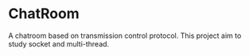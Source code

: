 # ChatRoom
A chatroom based on transmission control protocol. This project aim to study socket and multi-thread.
